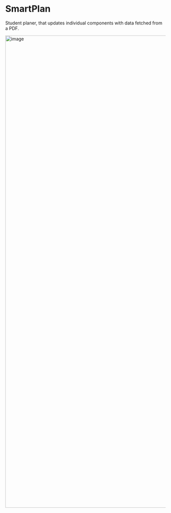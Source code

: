 # SmartPlan
 Student planer, that updates individual components with data fetched from a PDF.


 <img width="1486" alt="image" src="https://github.com/mr-woodapple/SmartPlan/assets/89602269/645e93e0-a803-4353-b016-6b278d928c53">
